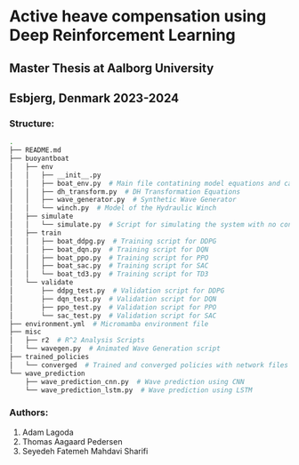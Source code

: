 # Active heave compensation using Deep Reinforcement Learning
## Master Thesis at Aalborg University
## Esbjerg, Denmark 2023-2024

### Structure:
```bash
.
├── README.md
├── buoyantboat
│   ├── env
│   │   ├── __init__.py
│   │   ├── boat_env.py  # Main file contatining model equations and calulcations
│   │   ├── dh_transform.py  # DH Transformation Equations
│   │   ├── wave_generator.py  # Synthetic Wave Generator
│   │   └── winch.py  # Model of the Hydraulic Winch
│   ├── simulate
│   │   └── simulate.py  # Script for simulating the system with no control input
│   ├── train
│   │   ├── boat_ddpg.py  # Training script for DDPG
│   │   ├── boat_dqn.py  # Training script for DQN
│   │   ├── boat_ppo.py  # Training script for PPO
│   │   ├── boat_sac.py  # Training script for SAC
│   │   └── boat_td3.py  # Training script for TD3
│   └── validate
│       ├── ddpg_test.py  # Validation script for DDPG
│       ├── dqn_test.py  # Validation script for DQN
│       ├── ppo_test.py  # Validation script for PPO
│       └── sac_test.py  # Validation script for SAC
├── environment.yml  # Micromamba environment file
├── misc
│   ├── r2  # R^2 Analysis Scripts
│   └── wavegen.py  # Animated Wave Generation script
├── trained_policies
│   └── converged  # Trained and converged policies with network files and logs
└── wave_prediction
    ├── wave_prediction_cnn.py  # Wave prediction using CNN
    └── wave_prediction_lstm.py  # Wave prediction using LSTM
```

### Authors:
1.  Adam Lagoda
2.  Thomas Aagaard Pedersen
3.  Seyedeh Fatemeh Mahdavi Sharifi


